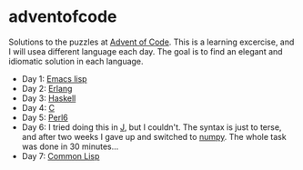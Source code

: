 # adventofcode

Solutions to the puzzles at [Advent of Code](http://adventofcode.com/).
This is a learning excercise, and I will usea different language each
day. The goal is to find an elegant and idiomatic solution in each language.

* Day 1: [Emacs lisp](https://github.com/rolfrander/adventofcode/blob/master/day01.el)
* Day 2: [Erlang](https://github.com/rolfrander/adventofcode/blob/master/day02.erl)
* Day 3: [Haskell](https://github.com/rolfrander/adventofcode/blob/master/day03.hs)
* Day 4: [C](https://github.com/rolfrander/adventofcode/blob/master/day04.c)
* Day 5: [Perl6](https://github.com/rolfrander/adventofcode/blob/master/day05.pl)
* Day 6: I tried doing this in [J](https://github.com/rolfrander/adventofcode/blob/master/day06.ijs), but I couldn't. The syntax is just to terse, and after two weeks I gave up and switched to [numpy](https://github.com/rolfrander/adventofcode/blob/master/day06.py). The whole task was done in 30 minutes...
* Day 7: [Common Lisp](https://github.com/rolfrander/adventofcode/blob/master/day07.lisp)
